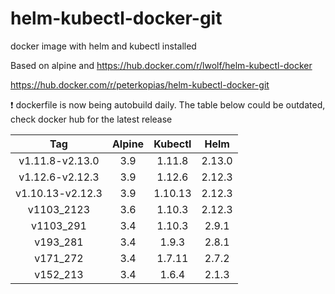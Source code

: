 # helm-kubectl-docker-git
docker image with helm and kubectl installed

Based on alpine and https://hub.docker.com/r/lwolf/helm-kubectl-docker

https://hub.docker.com/r/peterkopias/helm-kubectl-docker-git

:heavy_exclamation_mark: dockerfile is now being autobuild daily. The table below could be outdated, check docker hub for the latest release

|Tag        | Alpine |   Kubectl    | Helm  |
|:---------:|:------:|:------------:|:-----:|
|v1.11.8-v2.13.0  |3.9       |1.11.8         |2.13.0 |
|v1.12.6-v2.12.3  |3.9       |1.12.6         |2.12.3 |
|v1.10.13-v2.12.3 |3.9       |1.10.13        |2.12.3 |  
|v1103_2123 |3.6     |1.10.3        |2.12.3 |  
|v1103_291  |3.4     |1.10.3        |2.9.1  |
|v193_281   |3.4     |1.9.3         |2.8.1  |
|v171_272   |3.4     |1.7.11        |2.7.2  |
|v152_213   |3.4     |1.6.4         |2.1.3  |
